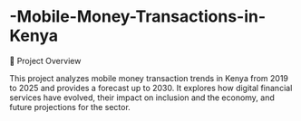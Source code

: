 # -Mobile-Money-Transactions-in-Kenya

🧩 Project Overview 

This project analyzes mobile money transaction trends in Kenya from 2019 to 2025 and provides a forecast up to 2030. It explores how digital financial services have evolved, their impact on inclusion and the economy, and future projections for the sector.
